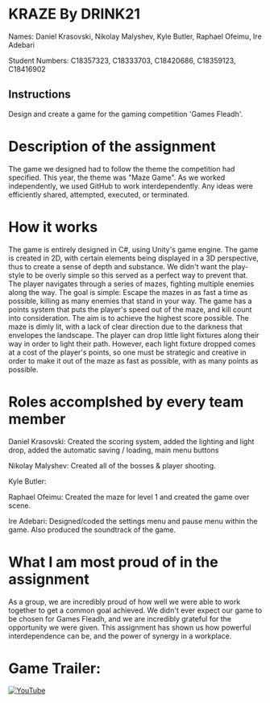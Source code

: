 # KRAZE By DRINK21

Names: Daniel Krasovski, Nikolay Malyshev, Kyle Butler, Raphael Ofeimu, Ire Adebari

Student Numbers: C18357323, C18333703, C18420686, C18359123, C18416902

## Instructions
Design and create a game for the gaming competition 'Games Fleadh'.

# Description of the assignment
The game we designed had to follow the theme the competition had specified.
This year, the theme was "Maze Game". As we worked independently, we used
GitHub to work interdependently. Any ideas were efficiently shared, attempted,
executed, or terminated.

# How it works
The game is entirely designed in C#, using Unity's game engine. The game
is created in 2D, with certain elements being displayed in a 3D perspective,
thus to create a sense of depth and substance. We didn't want the play-style
to be overly simple so this served as a perfect way to prevent that.
The player navigates through a series of mazes, fighting multiple enemies
along the way. The goal is simple: Escape the mazes in as fast a time as possible,
killing as many enemies that stand in your way. The game has a points system that
puts the player's speed out of the maze, and kill count into consideration.
The aim is to achieve the highest score possible. The maze is dimly lit, with a lack of clear
direction due to the darkness that envelopes the landscape. The player can drop
little light fixtures along their way in order to light their path. However,
each light fixture dropped comes at a cost of the player's points, so one must be
strategic and creative in order to make it out of the maze as fast as possible,
with as many points as possible.

# Roles accomplshed by every team member
Daniel Krasovski: Created the scoring system, added the lighting and light drop, added the automatic saving / loading, main menu buttons

Nikolay Malyshev: Created all of the bosses & player shooting.

Kyle Butler:

Raphael Ofeimu: Created the maze for level 1 and created the game over scene.

Ire Adebari: Designed/coded the settings menu and pause menu within the game.
Also produced the soundtrack of the game.


# What I am most proud of in the assignment
As a group, we are incredibly proud of how well we were able to work together
to get a common goal achieved. We didn't ever expect our game to be chosen
for Games Fleadh, and we are incredibly grateful for the opportunity we were given.
This assignment has shown us how powerful interdependence can be, and the power of synergy
in a workplace. 

# Game Trailer:

[![YouTube](http://img.youtube.com/vi/zd8B115OHk0/0.jpg)](https://www.youtube.com/watch?v=zd8B115OHk0)